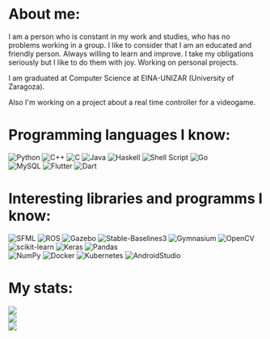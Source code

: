 # About me: 
I am a person who is constant in my work and studies, who has no problems working in a group. 
I like to consider that I am an educated and friendly person. Always willing to learn and improve. 
I take my obligations seriously but I like to do them with joy. Working on personal projects.

I am graduated at Computer Science at EINA-UNIZAR (University of Zaragoza). 

Also I'm working on a project about a real time controller for a videogame.

# Programming languages ​​I know:
![Python](https://img.shields.io/badge/python-3670A0?style=for-the-badge&logo=python&logoColor=ffdd54) 
![C++](https://img.shields.io/badge/c++-%2300599C.svg?style=for-the-badge&logo=c%2B%2B&logoColor=white) 
![C](https://img.shields.io/badge/c-%2300599C.svg?style=for-the-badge&logo=c&logoColor=white) 
![Java](https://img.shields.io/badge/java-%23ED8B00.svg?style=for-the-badge&logo=openjdk&logoColor=white) 
![Haskell](https://img.shields.io/badge/Haskell-5e5086?style=for-the-badge&logo=haskell&logoColor=white) 
![Shell Script](https://img.shields.io/badge/shell_script-%23121011.svg?style=for-the-badge&logo=gnu-bash&logoColor=white) 
![Go](https://img.shields.io/badge/go-%2300ADD8.svg?style=for-the-badge&logo=go&logoColor=white)  
![MySQL](https://img.shields.io/badge/mysql-%2300000f.svg?style=for-the-badge&logo=mysql&logoColor=white) 
![Flutter](https://img.shields.io/badge/Flutter-%20?style=for-the-badge&logo=Flutter&color=%2302569B)
![Dart](https://img.shields.io/badge/Dart-%20?style=for-the-badge&logo=Dart&color=%230175C2)

# Interesting libraries and programms ​​I know:

![SFML](https://img.shields.io/badge/SFML-008080?style=for-the-badge&logo=SFML&logoColor=white)
![ROS](https://img.shields.io/badge/ROS-22314E?style=for-the-badge&logo=ros&logoColor=white)
![Gazebo](https://img.shields.io/badge/Gazebo-FF7600?style=for-the-badge&logo=gazebo&logoColor=white)
![Stable-Baselines3](https://img.shields.io/badge/stable--baselines3-000000?style=for-the-badge&logo=python&logoColor=white)
![Gymnasium](https://img.shields.io/badge/Gymnasium-0081A7?style=for-the-badge&logo=python&logoColor=white)
![OpenCV](https://img.shields.io/badge/OpenCV-%20?style=for-the-badge&logo=OpenCV&color=%235C3EE8)
![scikit-learn](https://img.shields.io/badge/scikit--learn-%23F7931E.svg?style=for-the-badge&logo=scikit-learn&logoColor=white) 
![Keras](https://img.shields.io/badge/Keras-%23D00000.svg?style=for-the-badge&logo=Keras&logoColor=white) 
![Pandas](https://img.shields.io/badge/pandas-%23150458.svg?style=for-the-badge&logo=pandas&logoColor=white)   
![NumPy](https://img.shields.io/badge/NumPy-blue?style=for-the-badge&logo=numpy)
![Docker](https://img.shields.io/badge/docker-%230db7ed.svg?style=for-the-badge&logo=docker&logoColor=white)
![Kubernetes](https://img.shields.io/badge/kubernetes-%23326ce5.svg?style=for-the-badge&logo=kubernetes&logoColor=white)
![AndroidStudio](https://img.shields.io/badge/Android_Studio-3DDC84?style=for-the-badge&logo=android-studio&logoColor=white)

# My stats:
![](https://github-readme-stats.vercel.app/api?username=JJv03&theme=aura&hide_border=false&include_all_commits=false&count_private=true) <br>
![](https://github-readme-streak-stats.herokuapp.com/?user=JJv03&theme=aura&hide_border=false)<br/>
![](https://github-readme-stats.vercel.app/api/top-langs/?username=JJv03&theme=aura&hide_border=false&include_all_commits=true&count_private=true&layout=compact)
